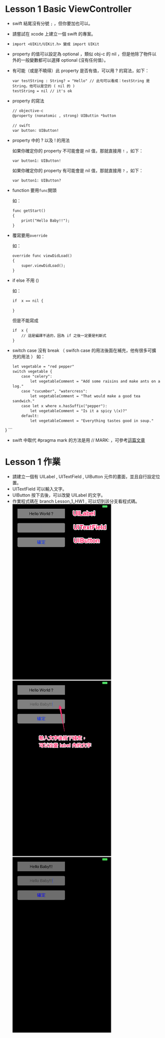 # Lesson 1 Basic ViewController


- swift 結尾沒有分號 ```;``` ，但你要加也可以。
- 請嘗試在 xcode 上建立一個 swift 的專案。
- ```import <UIKit/UIKit.h> 變成 import UIKit```
- property 的值可以設定為 optional ，類似 obj-c 的 nil ，但是他除了物件以外的一般變數都可以選擇 optional (沒有任何值）。
- 有可能（或是不曉得）此 property 是否有值，可以用 ? 的寫法，如下：

	```
	var testString : String? = "Hello" // 此句可以看成：testString 是 String，他可以是空的 ( nil 的 )
	testString = nil // it's ok
	
	```

- property 的寫法
	
	```
	// objective-c
	@property (nonatomic , strong) UIButtin *button
	
	// swift
	var button: UIButton!
	
	```
- property 中的 ? 以及 ! 的用法

	如果你確定你的 property 不可能會是 nil 值，那就直接用 ```!``` ，如下：
	
	```
	var button1: UIButton!
	
	```
	如果你確定你的 property 有可能會是 nil 值，那就直接用 ```?``` ，如下：
	
	```
	var button1: UIButton?
	
	```

- function 要用```func```開頭

	如：
	
	```
	func getStart()
	{
		print("Hello Baby!!");
	}
	```
	
- 覆寫要用```override```

	如：
	
	```
	override func viewDidLoad()
	{
		super.viewDidLoad();
	}
	```
- if else 不用 () 

	如：
	
	```
	if	x == nil {
	
	}
	
	```
	但是不能寫成
	
	```
	if	x {
	    // 這是編譯不過的，因為 if 之後一定要是判斷式
	}
	```
	
- switch case 沒有 break （ swifch case 的用法後面在補充，他有很多可擴充的用法 ）
	如：
	
	```
	let vegetable = "red pepper"
	switch vegetable {
		case "celery":
			let vegetableComment = "Add some raisins and make ants on a log."
		case "cucumber", "watercress":
			let vegetableComment = "That would make a good tea sandwich."
		case let x where x.hasSuffix("pepper"):
			let vegetableComment = "Is it a spicy \(x)?"
		default:
    		let vegetableComment = "Everything tastes good in soup."
}
	```
	
- swift 中取代 #pragma mark 的方法是用 // MARK: ，可參考[這篇文章](http://stackoverflow.com/questions/24017316/pragma-mark-in-swift)

# Lesson 1 作業

- 請建立一個有 UILabel , UITextField , UIButton 元件的畫面，並且自行設定位置。
- UITextField 可以輸入文字。
- UIButton 按下去後，可以改變 UILabel 的文字。
- 作業程式碼在 branch Lesson_1_HW1 , 可以切到該分支看程式碼。
![圖片1](lesson1_HW01.png)
![圖片2](lesson1_HW02.png)
![圖片3](lesson1_HW03.png)

